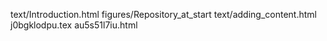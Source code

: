 text/Introduction.html
figures/Repository_at_start
text/adding_content.html
j0bgklodpu.tex
au5s51l7iu.html